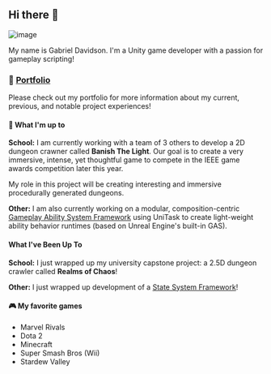 ## Hi there 👋

![image](https://github.com/user-attachments/assets/bb4c66ea-614a-4929-a98c-cea50b02d3c2)

My name is Gabriel Davidson. I'm a Unity game developer with a passion for gameplay scripting!

### 📖 [Portfolio](https://gabriel-davidson-porfolio.webflow.io/)

Please check out my portfolio for more information about my current, previous, and notable project experiences!

#### 🔭 What I'm up to
**School:** I am currently working with a team of 3 others to develop a 2D dungeon crawner called **Banish The Light**. Our goal is to create a very immersive, intense, yet thoughtful game to compete in the IEEE game awards competition later this year. 

My role in this project will be creating interesting and immersive procedurally generated dungeons.

**Other:** I am also currently working on a modular, composition-centric [Gameplay Ability System Framework](https://github.com/gabedvdsn/FESGAS/tree/main) using UniTask to create light-weight ability behavior runtimes (based on Unreal Engine's built-in GAS).

#### What I've Been Up To

**School:** I just wrapped up my university capstone project: a 2.5D dungeon crawler called **Realms of Chaos**!

**Other:** I just wrapped up development of a [State System Framework](https://github.com/gabedvdsn/FESStateSystem)!

#### 🎮 My favorite games

- Marvel Rivals
- Dota 2
- Minecraft
- Super Smash Bros (Wii)
- Stardew Valley

<!--
**gabedvdsn/gabedvdsn** is a ✨ _special_ ✨ repository because its `README.md` (this file) appears on your GitHub profile.

Here are some ideas to get you started:

- 🔭 I’m currently working on ...
- 🌱 I’m currently learning ...
- 👯 I’m looking to collaborate on ...
- 🤔 I’m looking for help with ...
- 💬 Ask me about ...
- 📫 How to reach me: ...
- 😄 Pronouns: ...
- ⚡ Fun fact: ...
-->
